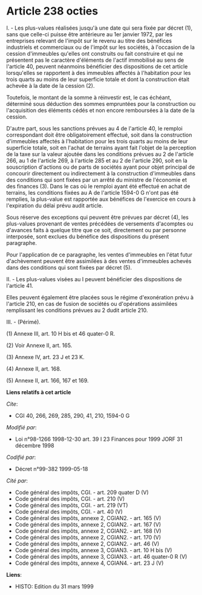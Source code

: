 # Article 238 octies

I. - Les plus-values réalisées jusqu'à une date qui sera fixée par décret (1), sans que celle-ci puisse être antérieure au
1er janvier 1972, par les entreprises relevant de l'impôt sur le revenu au titre des bénéfices industriels et commerciaux ou
de l'impôt sur les sociétés, à l'occasion de la cession d'immeubles qu'elles ont construits ou fait construire et qui ne
présentent pas le caractère d'éléments de l'actif immobilisé au sens de l'article 40, peuvent néanmoins bénéficier des
dispositions de cet article lorsqu'elles se rapportent à des immeubles affectés à l'habitation pour les trois quarts au moins
de leur superficie totale et dont la construction était achevée à la date de la cession (2).

Toutefois, le montant de la somme à réinvestir est, le cas échéant, déterminé sous déduction des sommes empruntées pour la
construction ou l'acquisition des éléments cédés et non encore remboursées à la date de la cession.

D'autre part, sous les sanctions prévues au 4 de l'article 40, le remploi correspondant doit être obligatoirement effectué,
soit dans la construction d'immeubles affectés à l'habitation pour les trois quarts au moins de leur superficie totale, soit
en l'achat de terrains ayant fait l'objet de la perception de la taxe sur la valeur ajoutée dans les conditions prévues au 2
de l'article 266, au 1 de l'article 269, à l'article 285 et au 2 de l'article 290, soit en la souscription d'actions ou de
parts de sociétés ayant pour objet principal de concourir directement ou indirectement à la construction d'immeubles dans des
conditions qui sont fixées par un arrêté du ministre de l'économie et des finances (3). Dans le cas où le remploi ayant été
effectué en achat de terrains, les conditions fixées au A de l'article 1594-0 G n'ont pas été remplies, la plus-value est
rapportée aux bénéfices de l'exercice en cours à l'expiration du délai prévu audit article.

Sous réserve des exceptions qui peuvent être prévues par décret (4), les plus-values provenant de ventes précédées de
versements d'acomptes ou d'avances faits à quelque titre que ce soit, directement ou par personne interposée, sont exclues du
bénéfice des dispositions du présent paragraphe.

Pour l'application de ce paragraphe, les ventes d'immeubles en l'état futur d'achèvement peuvent être assimilées à des ventes
d'immeubles achevés dans des conditions qui sont fixées par décret (5).

II. - Les plus-values visées au I peuvent bénéficier des dispositions de l'article 41.

Elles peuvent également être placées sous le régime d'exonération prévu à l'article 210, en cas de fusion de sociétés ou
d'opérations assimilées remplissant les conditions prévues au 2 dudit article 210.

III. - (Périmé).

(1) Annexe III, art. 10 H bis et 46 quater-0 R.

(2) Voir Annexe II, art. 165.

(3) Annexe IV, art. 23 J et 23 K.

(4) Annexe II, art. 168.

(5) Annexe II, art. 166, 167 et 169.

**Liens relatifs à cet article**

_Cite_:

  - CGI 40, 266, 269, 285, 290, 41, 210, 1594-0 G

_Modifié par_:

  - Loi n°98-1266 1998-12-30 art. 39 I 23 Finances pour 1999 JORF 31 décembre 1998

_Codifié par_:

  - Décret n°99-382 1999-05-18

_Cité par_:

  - Code général des impôts, CGI. - art. 209 quater D (V)
  - Code général des impôts, CGI. - art. 210 (V)
  - Code général des impôts, CGI. - art. 219 (VT)
  - Code général des impôts, CGI. - art. 40 (V)
  - Code général des impôts, annexe 2, CGIAN2. - art. 165 (V)
  - Code général des impôts, annexe 2, CGIAN2. - art. 167 (V)
  - Code général des impôts, annexe 2, CGIAN2. - art. 168 (V)
  - Code général des impôts, annexe 2, CGIAN2. - art. 170 (V)
  - Code général des impôts, annexe 2, CGIAN2. - art. 46 (V)
  - Code général des impôts, annexe 3, CGIAN3. - art. 10 H bis (V)
  - Code général des impôts, annexe 3, CGIAN3. - art. 46 quater-0 R (V)
  - Code général des impôts, annexe 4, CGIAN4. - art. 23 J (V)

**Liens**:

  - HISTO: Edition du 31 mars 1999
